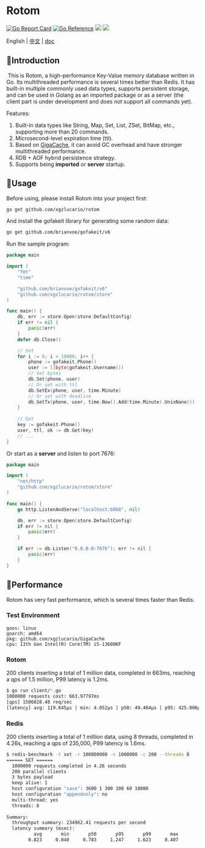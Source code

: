 # Rotom

[![Go Report Card](https://goreportcard.com/badge/github.com/xgzlucario/rotom)](https://goreportcard.com/report/github.com/xgzlucario/rotom) [![Go Reference](https://pkg.go.dev/badge/github.com/xgzlucario/rotom.svg)](https://pkg.go.dev/github.com/xgzlucario/rotom) ![](https://img.shields.io/badge/go-1.21.0-orange.svg) ![](https://img.shields.io/github/languages/code-size/xgzlucario/rotom.svg) 

English | [中文](README_ZN.md) | [doc](https://www.yuque.com/1ucario/devdoc/ntyyeekkxu8apngd?singleDoc)

## 📃Introduction

​	This is Rotom, a high-performance Key-Value memory database written in Go. Its multithreaded performance is several times better than Redis. It has built-in multiple commonly used data types, supports persistent storage, and can be used in Golang as an imported package or as a server (the client part is under development and does not support all commands yet).

Features:

1. Built-in data types like String, Map, Set, List, ZSet, BitMap, etc., supporting more than 20 commands.
2. Microsecond-level expiration time (ttl).
3. Based on [GigaCache](https://github.com/xgzlucario/GigaCache), it can avoid GC overhead and have stronger multithreaded performance.
4. RDB + AOF hybrid persistence strategy.
5. Supports being **imported** or **server** startup.

## 🚚Usage

Before using, please install Rotom into your project first:
```bash
go get github.com/xgzlucario/rotom
```
And install the gofakeit library for generating some random data:
```bash
go get github.com/brianvoe/gofakeit/v6
```
Run the sample program:
```go
package main

import (
	"fmt"
	"time"

	"github.com/brianvoe/gofakeit/v6"
	"github.com/xgzlucario/rotom/store"
)

func main() {
	db, err := store.Open(store.DefaultConfig)
	if err != nil {
		panic(err)
	}
	defer db.Close()

	// Set
	for i := 0; i < 10000; i++ {
		phone := gofakeit.Phone()
        user := []byte(gofakeit.Username())
		// Set bytes
		db.Set(phone, user)
		// Or set with ttl
		db.SetEx(phone, user, time.Minute)
		// Or set with deadline
		db.SetTx(phone, user, time.Now().Add(time.Minute).UnixNano())
	}
    
	// Get
	key := gofakeit.Phone()
	user, ttl, ok := db.Get(key)
	// ...
}
```
Or start as a **server** and listen to port 7676:

```go
package main

import (
	"net/http"
	"github.com/xgzlucario/rotom/store"
)

func main() {
	go http.ListenAndServe("localhost:6060", nil)

	db, err := store.Open(store.DefaultConfig)
	if err != nil {
		panic(err)
	}

	if err := db.Listen("0.0.0.0:7676"); err != nil {
		panic(err)
	}
}
```

## 🚀Performance

Rotom has very fast performance, which is several times faster than Redis.

### Test Environment

```
goos: linux
goarch: amd64
pkg: github.com/xgzlucario/GigaCache
cpu: 13th Gen Intel(R) Core(TM) i5-13600KF
```

### Rotom

200 clients inserting a total of 1 million data, completed in 663ms, reaching a qps of 1.5 million, P99 latency is 1.2ms.

```bash
$ go run client/*.go
1000000 requests cost: 663.97797ms
[qps] 1506028.48 req/sec
[latency] avg: 119.645µs | min: 4.052µs | p50: 49.464µs | p95: 425.006µs | p99: 1.195428ms | max: 17.713702ms
```

### Redis

200 clients inserting a total of 1 million data, using 8 threads, completed in 4.26s, reaching a qps of 235,000, P99 latency is 1.6ms.

```bash
$ redis-benchmark -t set -r 100000000 -n 1000000 -c 200 --threads 8
====== SET ======
  1000000 requests completed in 4.26 seconds
  200 parallel clients
  3 bytes payload
  keep alive: 1
  host configuration "save": 3600 1 300 100 60 10000
  host configuration "appendonly": no
  multi-thread: yes
  threads: 8
  
Summary:
  throughput summary: 234962.41 requests per second
  latency summary (msec):
          avg       min       p50       p95       p99       max
        0.823     0.040     0.783     1.247     1.623     8.407
```

